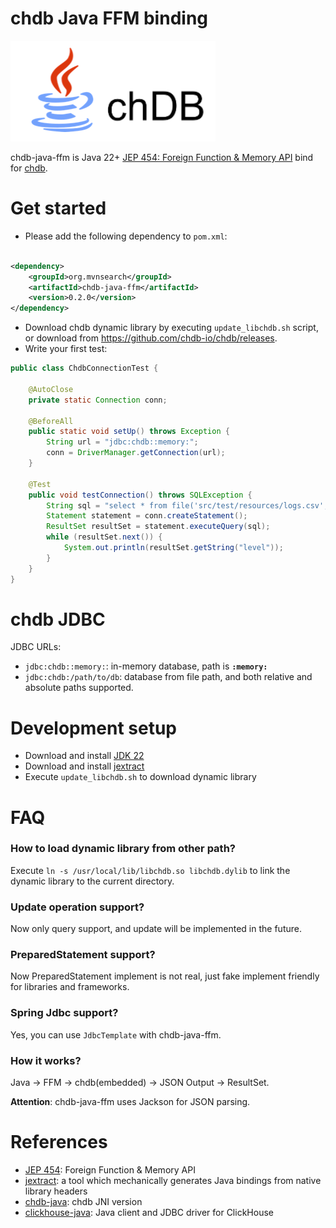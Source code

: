 chdb Java FFM binding
======================
![chdb Java](logo.png)

chdb-java-ffm is Java 22+ [JEP 454: Foreign Function & Memory API](https://openjdk.org/jeps/454) bind for [chdb](https://github.com/chdb-io).

# Get started

- Please add the following dependency to `pom.xml`:

```xml

<dependency>
    <groupId>org.mvnsearch</groupId>
    <artifactId>chdb-java-ffm</artifactId>
    <version>0.2.0</version>
</dependency>
```

- Download chdb dynamic library by executing `update_libchdb.sh` script, or download from https://github.com/chdb-io/chdb/releases.
- Write your first test:

```java
public class ChdbConnectionTest {

    @AutoClose
    private static Connection conn;

    @BeforeAll
    public static void setUp() throws Exception {
        String url = "jdbc:chdb::memory:";
        conn = DriverManager.getConnection(url);
    }

    @Test
    public void testConnection() throws SQLException {
        String sql = "select * from file('src/test/resources/logs.csv','CSV')";
        Statement statement = conn.createStatement();
        ResultSet resultSet = statement.executeQuery(sql);
        while (resultSet.next()) {
            System.out.println(resultSet.getString("level"));
        }
    }
}
```

# chdb JDBC

JDBC URLs:

- `jdbc:chdb::memory:`: in-memory database, path is **`:memory:`**
- `jdbc:chdb:/path/to/db`: database from file path, and both relative and absolute paths supported.

# Development setup

- Download and install [JDK 22](https://jdk.java.net/22/)
- Download and install [jextract](https://jdk.java.net/jextract/)
- Execute `update_libchdb.sh` to download dynamic library

# FAQ

### How to load dynamic library from other path?

Execute `ln -s /usr/local/lib/libchdb.so libchdb.dylib` to link the dynamic library to the current directory.

### Update operation support?

Now only query support, and update will be implemented in the future.

### PreparedStatement support?

Now PreparedStatement implement is not real, just fake implement friendly for libraries and frameworks.

### Spring Jdbc support?

Yes, you can use `JdbcTemplate` with chdb-java-ffm. 

### How it works?

Java -> FFM -> chdb(embedded) -> JSON Output -> ResultSet.

**Attention**: chdb-java-ffm uses Jackson for JSON parsing.

# References

* [JEP 454](https://openjdk.org/jeps/454): Foreign Function & Memory API
* [jextract](https://jdk.java.net/jextract/): a tool which mechanically generates Java bindings from native library headers
* [chdb-java](https://github.com/chdb-io/chdb-java): chdb JNI version
* [clickhouse-java](https://github.com/ClickHouse/clickhouse-java): Java client and JDBC driver for ClickHouse